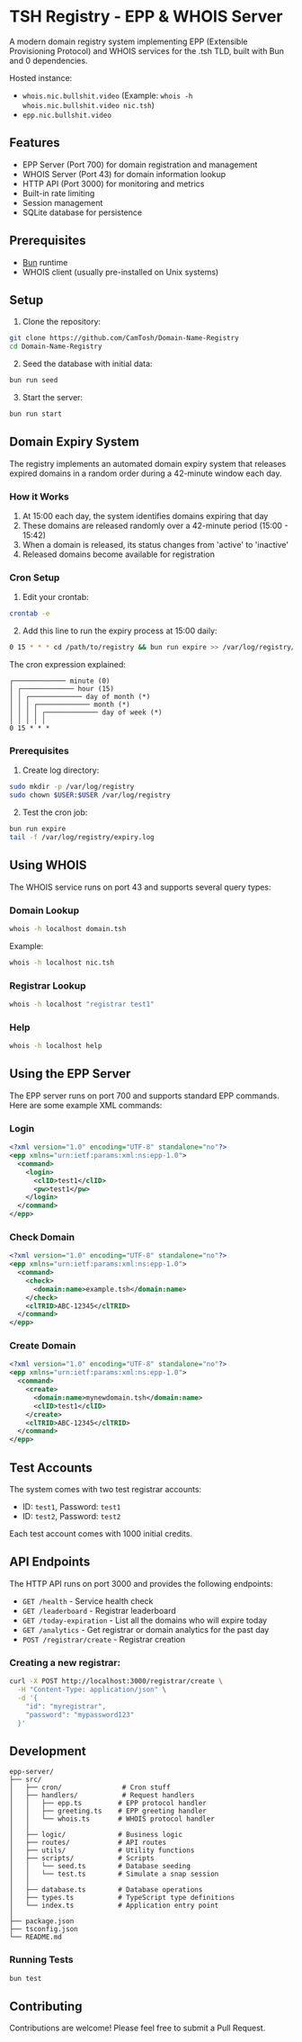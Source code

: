 # TSH Registry - EPP & WHOIS Server

A modern domain registry system implementing EPP (Extensible Provisioning Protocol) and WHOIS services for the .tsh TLD, built with Bun and 0 dependencies.

Hosted instance:
- `whois.nic.bullshit.video` (Example: `whois -h whois.nic.bullshit.video nic.tsh`)
- `epp.nic.bullshit.video`

## Features

- EPP Server (Port 700) for domain registration and management
- WHOIS Server (Port 43) for domain information lookup
- HTTP API (Port 3000) for monitoring and metrics
- Built-in rate limiting
- Session management
- SQLite database for persistence

## Prerequisites

- [Bun](https://bun.sh) runtime
- WHOIS client (usually pre-installed on Unix systems)

## Setup

1. Clone the repository:
```bash
git clone https://github.com/CamTosh/Domain-Name-Registry
cd Domain-Name-Registry
```

2. Seed the database with initial data:
```bash
bun run seed
```

3. Start the server:
```bash
bun run start
```

## Domain Expiry System

The registry implements an automated domain expiry system that releases expired domains in a random order during a 42-minute window each day.

### How it Works

1. At 15:00 each day, the system identifies domains expiring that day
2. These domains are released randomly over a 42-minute period (15:00 - 15:42)
3. When a domain is released, its status changes from 'active' to 'inactive'
4. Released domains become available for registration

### Cron Setup

1. Edit your crontab:
```bash
crontab -e
```

2. Add this line to run the expiry process at 15:00 daily:
```bash
0 15 * * * cd /path/to/registry && bun run expire >> /var/log/registry/expiry.log 2>&1
```

The cron expression explained:
```
┌───────────── minute (0)
│ ┌───────────── hour (15)
│ │ ┌───────────── day of month (*)
│ │ │ ┌───────────── month (*)
│ │ │ │ ┌───────────── day of week (*)
│ │ │ │ │
0 15 * * *
```

### Prerequisites

1. Create log directory:
```bash
sudo mkdir -p /var/log/registry
sudo chown $USER:$USER /var/log/registry
```

2. Test the cron job:
```bash
bun run expire
tail -f /var/log/registry/expiry.log
```

## Using WHOIS

The WHOIS service runs on port 43 and supports several query types:

### Domain Lookup
```bash
whois -h localhost domain.tsh
```

Example:
```bash
whois -h localhost nic.tsh
```

### Registrar Lookup
```bash
whois -h localhost "registrar test1"
```

### Help
```bash
whois -h localhost help
```

## Using the EPP Server

The EPP server runs on port 700 and supports standard EPP commands. Here are some example XML commands:

### Login
```xml
<?xml version="1.0" encoding="UTF-8" standalone="no"?>
<epp xmlns="urn:ietf:params:xml:ns:epp-1.0">
  <command>
    <login>
      <clID>test1</clID>
      <pw>test1</pw>
    </login>
  </command>
</epp>
```

### Check Domain
```xml
<?xml version="1.0" encoding="UTF-8" standalone="no"?>
<epp xmlns="urn:ietf:params:xml:ns:epp-1.0">
  <command>
    <check>
      <domain:name>example.tsh</domain:name>
    </check>
    <clTRID>ABC-12345</clTRID>
  </command>
</epp>
```

### Create Domain
```xml
<?xml version="1.0" encoding="UTF-8" standalone="no"?>
<epp xmlns="urn:ietf:params:xml:ns:epp-1.0">
  <command>
    <create>
      <domain:name>mynewdomain.tsh</domain:name>
      <clID>test1</clID>
    </create>
    <clTRID>ABC-12345</clTRID>
  </command>
</epp>
```

## Test Accounts

The system comes with two test registrar accounts:

- ID: `test1`, Password: `test1`
- ID: `test2`, Password: `test2`

Each test account comes with 1000 initial credits.

## API Endpoints

The HTTP API runs on port 3000 and provides the following endpoints:

- `GET /health` - Service health check
- `GET /leaderboard` - Registrar leaderboard
- `GET /today-expiration` - List all the domains who will expire today
- `GET /analytics` - Get registrar or domain analytics for the past day
- `POST /registrar/create` - Registrar creation

### Creating a new registrar:

```bash
curl -X POST http://localhost:3000/registrar/create \
  -H "Content-Type: application/json" \
  -d '{
    "id": "myregistrar",
    "password": "mypassword123"
  }'
```

## Development

```
epp-server/
├── src/
│   ├── cron/               # Cron stuff
│   ├── handlers/           # Request handlers
│   │   ├── epp.ts         # EPP protocol handler
│   │   ├── greeting.ts    # EPP greeting handler
│   │   └── whois.ts       # WHOIS protocol handler
│   │
│   ├── logic/             # Business logic
│   ├── routes/            # API routes
│   ├── utils/             # Utility functions
│   ├── scripts/           # Scripts
│   │   └── seed.ts        # Database seeding
│   │   └── test.ts        # Simulate a snap session
│   │
│   ├── database.ts        # Database operations
│   ├── types.ts           # TypeScript type definitions
│   └── index.ts           # Application entry point
│
├── package.json
├── tsconfig.json
└── README.md
```

### Running Tests

```bash
bun test
```

## Contributing

Contributions are welcome! Please feel free to submit a Pull Request.
